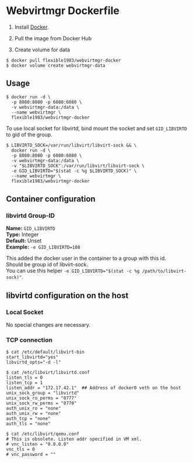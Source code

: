 
# Webvirtmgr Dockerfile

1. Install [Docker](https://www.docker.com/).

2. Pull the image from Docker Hub

3. Create volume for data
```
$ docker pull flexible1983/webvirtmgr-docker
$ docker volume create webvirtmgr-data
```

## Usage

```
$ docker run -d \
  -p 8080:8080 -p 6080:6080 \
  -v webvirtmgr-data:/data \
  --name webvirtmgr \
  flexible1983/webvirtmgr-docker
```

To use local socket for libvirtd, bind mount the socket and set `GID_LIBVIRTD` to
gid of the group. 

```
$ LIBVIRTD_SOCK=/var/run/libvirt/libvirt-sock && \
  docker run -d \
  -p 8080:8080 -p 6080:6080 \
  -v webvirtmgr-data:/data \
  -v "$LIBVIRTD_SOCK":/var/run/libvirt/libvirt-sock \
  -e GID_LIBVIRTD="$(stat -c %g $LIBVIRTD_SOCK)" \
  --name webvirtmgr \
  flexible1983/webvirtmgr-docker
```

## Container configuration

### libvirtd Group-ID
**Name:** `GID_LIBVIRTD`  
**Type:** Integer  
**Default:** Unset  
**Example:** `-e GID_LIBVIRTD=108`

This added the docker user in the container to a group with this id.  
Should be group id of libvirt-sock.  
You can use this helper  `-e GID_LIBVIRTD="$(stat -c %g /path/to/libvirt-sock)"`.

## libvirtd configuration on the host

### Local Socket

No special changes are necessary.

### TCP connection

```
$ cat /etc/default/libvirt-bin
start_libvirtd="yes"
libvirtd_opts="-d -l"
```

```
$ cat /etc/libvirt/libvirtd.conf
listen_tls = 0
listen_tcp = 1
listen_addr = "172.17.42.1"  ## Address of docker0 veth on the host
unix_sock_group = "libvirtd"
unix_sock_ro_perms = "0777"
unix_sock_rw_perms = "0770"
auth_unix_ro = "none"
auth_unix_rw = "none"
auth_tcp = "none"
auth_tls = "none"
```

```
$ cat /etc/libvirt/qemu.conf
# This is obsolete. Listen addr specified in VM xml.
# vnc_listen = "0.0.0.0"
vnc_tls = 0
# vnc_password = ""
```
